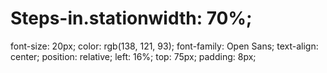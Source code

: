 # Steps-in.stationwidth: 70%;
  font-size: 20px;
  color: rgb(138, 121, 93);
  font-family: Open Sans;
  text-align: center;
  position: relative;
  left: 16%;
  top: 75px;
  padding: 8px;
